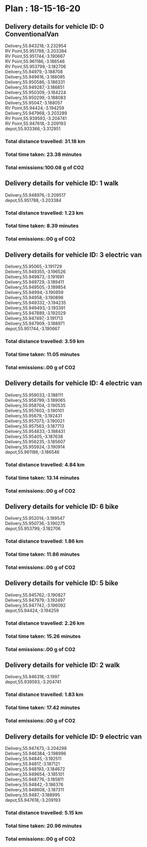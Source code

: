 # Plan : 18-15-16-20
## Delivery details for vehicle ID: 0 ConventionalVan 
Delivery,55.943218,-3.232954<br>RV Point,55.951788,-3.203384<br>RV Point,55.951744,-3.190667<br>RV Point,55.961186,-3.186546<br>RV Point,55.953799,-3.182706<br>Delivery,55.94979,-3.188708<br>Delivery,55.949616,-3.188095<br>Delivery,55.950586,-3.186331<br>Delivery,55.949287,-3.186851<br>Delivery,55.950309,-3.184224<br>Delivery,55.950299,-3.188083<br>Delivery,55.95047,-3.188057<br>RV Point,55.94424,-3.194259<br>Delivery,55.947968,-3.203289<br>RV Point,55.939593,-3.204741<br>RV Point,55.947618,-3.209193<br>depot,55.933366,-3.312951<br>
### Total distance travelled: 31.18 km 
### Total time taken: 23.38 minutes 
### Total emissions:100.08 g of CO2
## Delivery details for vehicle ID: 1 walk 
Delivery,55.948976,-3.209517<br>depot,55.951788,-3.203384<br>
### Total distance travelled: 1.23 km 
### Total time taken: 8.39 minutes 
### Total emissions:.00 g of CO2
## Delivery details for vehicle ID: 3 electric van 
Delivery,55.95065,-3.191729<br>Delivery,55.949355,-3.196526<br>Delivery,55.949873,-3.191691<br>Delivery,55.949729,-3.189411<br>Delivery,55.949505,-3.189854<br>Delivery,55.94994,-3.190859<br>Delivery,55.94958,-3.190896<br>Delivery,55.949332,-3.194235<br>Delivery,55.949493,-3.193391<br>Delivery,55.947889,-3.192029<br>Delivery,55.947497,-3.191713<br>Delivery,55.947909,-3.188971<br>depot,55.951744,-3.190667<br>
### Total distance travelled: 3.59 km 
### Total time taken: 11.05 minutes 
### Total emissions:.00 g of CO2
## Delivery details for vehicle ID: 4 electric van 
Delivery,55.959033,-3.188111<br>Delivery,55.958799,-3.189065<br>Delivery,55.958704,-3.190535<br>Delivery,55.957603,-3.190101<br>Delivery,55.95679,-3.192431<br>Delivery,55.957073,-3.190021<br>Delivery,55.957563,-3.187713<br>Delivery,55.954833,-3.188431<br>Delivery,55.95405,-3.187638<br>Delivery,55.956235,-3.185607<br>Delivery,55.955924,-3.190914<br>depot,55.961186,-3.186546<br>
### Total distance travelled: 4.84 km 
### Total time taken: 13.14 minutes 
### Total emissions:.00 g of CO2
## Delivery details for vehicle ID: 6 bike 
Delivery,55.952014,-3.189547<br>Delivery,55.950736,-3.190275<br>depot,55.953799,-3.182706<br>
### Total distance travelled: 1.86 km 
### Total time taken: 11.86 minutes 
### Total emissions:.00 g of CO2
## Delivery details for vehicle ID: 5 bike 
Delivery,55.945762,-3.190827<br>Delivery,55.947979,-3.192497<br>Delivery,55.947742,-3.196092<br>depot,55.94424,-3.194259<br>
### Total distance travelled: 2.26 km 
### Total time taken: 15.26 minutes 
### Total emissions:.00 g of CO2
## Delivery details for vehicle ID: 2 walk 
Delivery,55.946318,-3.1997<br>depot,55.939593,-3.204741<br>
### Total distance travelled: 1.83 km 
### Total time taken: 17.42 minutes 
### Total emissions:.00 g of CO2
## Delivery details for vehicle ID: 9 electric van 
Delivery,55.947473,-3.204298<br>Delivery,55.946384,-3.198996<br>Delivery,55.94845,-3.192511<br>Delivery,55.94817,-3.187121<br>Delivery,55.948193,-3.184672<br>Delivery,55.949654,-3.185101<br>Delivery,55.948776,-3.185811<br>Delivery,55.94842,-3.186376<br>Delivery,55.948608,-3.187311<br>Delivery,55.9487,-3.188995<br>depot,55.947618,-3.209193<br>
### Total distance travelled: 5.15 km 
### Total time taken: 20.96 minutes 
### Total emissions:.00 g of CO2
